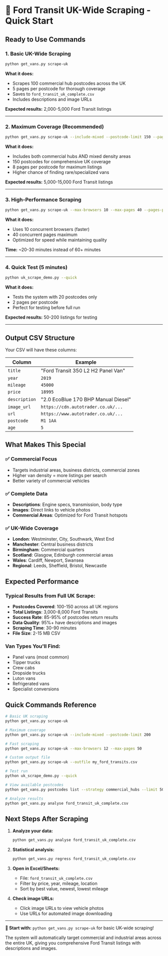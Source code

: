 # 🚐 Ford Transit UK-Wide Scraping - Quick Start

## Ready to Use Commands

### 1. Basic UK-Wide Scraping
```bash
python get_vans.py scrape-uk
```
**What it does:**
- Scrapes 100 commercial hub postcodes across the UK
- 5 pages per postcode for thorough coverage
- Saves to `ford_transit_uk_complete.csv`
- Includes descriptions and image URLs

**Expected results:** 2,000-5,000 Ford Transit listings

---

### 2. Maximum Coverage (Recommended)
```bash
python get_vans.py scrape-uk --include-mixed --postcode-limit 150 --pages-per-postcode 8
```
**What it does:**
- Includes both commercial hubs AND mixed density areas
- 150 postcodes for comprehensive UK coverage
- 8 pages per postcode for maximum listings
- Higher chance of finding rare/specialized vans

**Expected results:** 5,000-15,000 Ford Transit listings

---

### 3. High-Performance Scraping
```bash
python get_vans.py scrape-uk --max-browsers 10 --max-pages 40 --pages-per-postcode 6
```
**What it does:**
- Uses 10 concurrent browsers (faster)
- 40 concurrent pages maximum
- Optimized for speed while maintaining quality

**Time:** ~20-30 minutes instead of 60+ minutes

---

### 4. Quick Test (5 minutes)
```bash
python uk_scrape_demo.py --quick
```
**What it does:**
- Tests the system with 20 postcodes only
- 2 pages per postcode
- Perfect for testing before full run

**Expected results:** 50-200 listings for testing

---

## Output CSV Structure

Your CSV will have these columns:

| Column | Example |
|--------|---------|
| `title` | "Ford Transit 350 L2 H2 Panel Van" |
| `year` | `2019` |
| `mileage` | `45000` |
| `price` | `18995` |
| `description` | "2.0 EcoBlue 170 BHP Manual Diesel" |
| `image_url` | `https://cdn.autotrader.co.uk/...` |
| `url` | `https://www.autotrader.co.uk/...` |
| `postcode` | `M1 1AA` |
| `age` | `5` |

## What Makes This Special

### ✅ **Commercial Focus**
- Targets industrial areas, business districts, commercial zones
- Higher van density = more listings per search
- Better variety of commercial vehicles

### ✅ **Complete Data**
- **Descriptions**: Engine specs, transmission, body type
- **Images**: Direct links to vehicle photos
- **Commercial Areas**: Optimized for Ford Transit hotspots

### ✅ **UK-Wide Coverage**
- **London**: Westminster, City, Southwark, West End
- **Manchester**: Central business districts
- **Birmingham**: Commercial quarters
- **Scotland**: Glasgow, Edinburgh commercial areas
- **Wales**: Cardiff, Newport, Swansea
- **Regional**: Leeds, Sheffield, Bristol, Newcastle

## Expected Performance

### Typical Results from Full UK Scrape:
- **Postcodes Covered**: 100-150 across all UK regions
- **Total Listings**: 3,000-8,000 Ford Transits
- **Success Rate**: 85-95% of postcodes return results
- **Data Quality**: 95%+ have descriptions and images
- **Scraping Time**: 30-90 minutes
- **File Size**: 2-15 MB CSV

### Van Types You'll Find:
- Panel vans (most common)
- Tipper trucks
- Crew cabs
- Dropside trucks
- Luton vans
- Refrigerated vans
- Specialist conversions

## Quick Commands Reference

```bash
# Basic UK scraping
python get_vans.py scrape-uk

# Maximum coverage
python get_vans.py scrape-uk --include-mixed --postcode-limit 200

# Fast scraping  
python get_vans.py scrape-uk --max-browsers 12 --max-pages 50

# Custom output file
python get_vans.py scrape-uk --outfile my_ford_transits.csv

# Test run
python uk_scrape_demo.py --quick

# View available postcodes
python get_vans.py postcodes list --strategy commercial_hubs --limit 50

# Analyze results
python get_vans.py analyse ford_transit_uk_complete.csv
```

## Next Steps After Scraping

1. **Analyze your data:**
   ```bash
   python get_vans.py analyse ford_transit_uk_complete.csv
   ```

2. **Statistical analysis:**
   ```bash
   python get_vans.py regress ford_transit_uk_complete.csv
   ```

3. **Open in Excel/Sheets:**
   - File: `ford_transit_uk_complete.csv`
   - Filter by price, year, mileage, location
   - Sort by best value, newest, lowest mileage

4. **Check image URLs:**
   - Click image URLs to view vehicle photos
   - Use URLs for automated image downloading

---

**🚀 Start with:** `python get_vans.py scrape-uk` for basic UK-wide scraping!

The system will automatically target commercial and industrial areas across the entire UK, giving you comprehensive Ford Transit listings with descriptions and images. 
